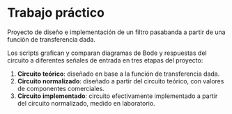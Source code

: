 # Trabajo práctico

Proyecto de diseño e implementación de un filtro pasabanda a partir de una función de transferencia dada.

Los scripts grafican y comparan diagramas de Bode y respuestas del circuito a diferentes señales de entrada en tres etapas del proyecto:
1. **Circuito teórico**: diseñado en base a la función de transferencia dada.
2. **Circuito normalizado**: diseñado a partir del circuito teórico, con valores de componentes comerciales.
3. **Circuito implementado**: circuito efectivamente implementado a partir del circuito normalizado, medido en laboratorio.
